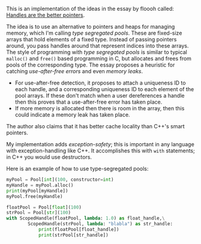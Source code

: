 This is an implementation of the ideas in the essay by floooh called: [Handles are the better pointers](https://floooh.github.io/2018/06/17/handles-vs-pointers.html).

The idea is to use an alternative to pointers and heaps for managing memory, which I'm calling *type segregated pools*. These are fixed-size arrays that hold elements of a fixed type. Instead of passing pointers around, you pass handles around that represent indices into these arrays. The style of programming with *type segregated pools* is similar to typical `malloc()` and `free()` based programming in C, but allocates and frees from pools of the corresponding type. The essay proposes a heuristic for catching *use-after-free errors* and even *memory leaks*.
  - For use-after-free detection, it proposes to attach a uniqueness ID to each handle, and a corresponding uniqueness ID to each element of the pool arrays. If these don't match when a user dereferences a handle then this proves that a use-after-free error has taken place.
  - If more memory is allocated then there is room in the array, then this could indicate a memory leak has taken place.

The author also claims that it has better cache locality than C++'s smart pointers.

My implementation adds *exception-safety*; this is important in any language with exception-handling like C++. It accomplishes this with `with` statements; in C++ you would use destructors.

Here is an example of how to use type-segregated pools:

```python
myPool = Pool[int](100, constructor=int)
myHandle = myPool.alloc()
print(myPool[myHandle])
myPool.free(myHandle)

floatPool = Pool[float](100)
strPool = Pool[str](100)
with ScopedHandle(floatPool, lambda: 1.0) as float_handle,\
        ScopedHandle(strPool, lambda: "blabla") as str_handle:
            print(floatPool[float_handle])
            print(strPool[str_handle])
```
